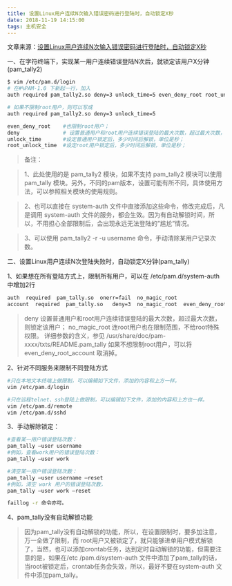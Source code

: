 ```yaml
---
title: 设置Linux用户连续N次输入错误密码进行登陆时，自动锁定X秒
date: 2018-11-19 14:15:00
tags: 主机安全
---
```


文章来源：[设置Linux用户连续N次输入错误密码进行登陆时，自动锁定X秒](https://blog.csdn.net/m0_37886429/article/details/79641551)

一、在字符终端下，实现某一用户连续错误登陆N次后，就锁定该用户X分钟(pam_tally2)

```bash
$ vim /etc/pam.d/login
# 在#%PAM-1.0 下新起一行，加入
auth required pam_tally2.so deny=3 unlock_time=5 even_deny_root root_unlock_time=10

# 如果不限制root用户，则可以写成
auth required pam_tally2.so deny=3 unlock_time=5

even_deny_root    #也限制root用户；
deny              # 设置普通用户和root用户连续错误登陆的最大次数，超过最大次数，则锁定该用户；
unlock_time       #设定普通用户锁定后，多少时间后解锁，单位是秒；
root_unlock_time  #设定root用户锁定后，多少时间后解锁，单位是秒；
```

> 备注： 

> 1、此处使用的是 pam_tally2 模块，如果不支持 pam_tally2 模块可以使用 pam_tally 模块。另外，不同的pam版本，设置可能有所不同，具体使用方法，可以参照相关模块的使用规则。 

> 2、也可以直接在 system-auth 文件中直接添加这些命令，修改完成后，凡是调用 system-auth 文件的服务，都会生效。因为有自动解锁时间，所以，不用担心全部限制后，会出现永远无法登陆的”尴尬”情况。 

> 3、可以使用 pam_tally2 -r -u username 命令，手动清除某用户记录次数。

二、设置Linux用户连续N次登陆失败时，自动锁定X分钟(pam_tally) 

1、如果想在所有登陆方式上，限制所有用户，可以在 /etc/pam.d/system-auth 中增加2行
```bash
auth  required  pam_tally.so  onerr=fail  no_magic_root
account  required  pam_tally.so   deny=3  no_magic_root  even_deny_root_account  per_user  reset
```

> deny   设置普通用户和root用户连续错误登陆的最大次数，超过最大次数，则锁定该用户；
> no_magic_root  连root用户也在限制范围，不给root特殊权限。
> 详细参数的含义，参见 /usr/share/doc/pam-xxxx/txts/README.pam_tally
> 如果不想限制root用户，可以将 even_deny_root_account 取消掉。

2、针对不同服务来限制不同登陆方式
```bash
#只在本地文本终端上做限制，可以编辑如下文件，添加的内容和上方一样。
vim /etc/pam.d/login

#只在远程telnet、ssh登陆上做限制，可以编辑如下文件，添加的内容和上方也一样。
vim /etc/pam.d/remote
vim /etc/pam.d/sshd
```

3、手动解除锁定：

```bash
#查看某一用户错误登陆次数：
pam_tally –user username
#例如，查看work用户的错误登陆次数：
pam_tally –user work

#清空某一用户错误登陆次数：
pam_tally –user username –reset
#例如，清空 work 用户的错误登陆次数，
pam_tally –user work –reset

faillog -r 命令亦可。
```

4、pam_tally没有自动解锁功能

> 因为pam_tally没有自动解锁的功能，所以，在设置限制时，要多加注意，万一全做了限制，而 root用户又被锁定了，就只能够进单用户模式解锁了，当然，也可以添加crontab任务，达到定时自动解锁的功能，但需要注意的是，如果在/etc /pam.d/system-auth 文件中添加了pam_tally的话，当root被锁定后，crontab任务会失效，所以，最好不要在system-auth 文件中添加pam_tally。
